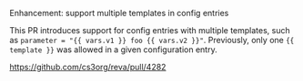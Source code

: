 Enhancement: support multiple templates in config entries

This PR introduces support for config entries with multiple templates,
such as `parameter = "{{ vars.v1 }} foo {{ vars.v2 }}"`.
Previously, only one `{{ template }}` was allowed in a given
configuration entry.

https://github.com/cs3org/reva/pull/4282
